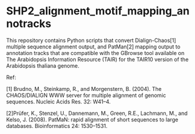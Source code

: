 # SHP2_alignment_motif_mapping_annotracks

This repository contains Python scripts that convert Dialign-Chaos[1] multiple sequence alignment output, and PatMan[2] mapping output to annotation tracks that are compatible with the GBrowse tool available on The Arabidopsis Information Resource (TAIR) for the TAIR10 version of the Arabidopsis thaliana genome.

Ref:

[1] Brudno, M., Steinkamp, R., and Morgenstern, B. (2004). The CHAOS/DIALIGN WWW server for multiple alignment of genomic sequences. Nucleic Acids Res. 32: W41–4.

[2]Prüfer, K., Stenzel, U., Dannemann, M., Green, R.E., Lachmann, M., and Kelso, J. (2008). PatMaN: rapid alignment of short sequences to large databases. Bioinformatics 24: 1530–1531.
